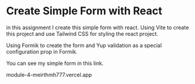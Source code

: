 # Create Simple Form with React
in this assignment I create this simple form with react.
Using Vite to create this project and use Tailwind CSS for styling the react project.

Using Formik to create the form and Yup validation as a special configuration prop in Formik.

You can see my simple form in this link.

module-4-meirthmh777.vercel.app

